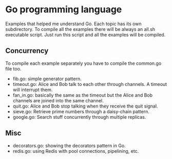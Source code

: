 # Go programming language

Examples that helped me understand Go. Each topic has its own subdirectory. To
compile all the examples there will be always an all.sh executable script. Just
run this script and all the examples will be compiled.

## Concurrency

To compile each example separately you have to compile the common.go file too.

* fib.go: simple generator pattern.
* timeout.go: Alice and Bob talk to each other through channels. A timeout will
  interrupt them.
* fan_in.go: basically the same as the timeout but the Alice and Bob channels
  are joined into the same channel.
* quit.go: Alice and Bob stop talking when they receive the quit signal.
* sieve.go: Retrieve prime numbers through a daisy-chain pattern.
* google.go: Search stuff concurrently through multiple replicas.

## Misc

* decorators.go: showing the decorators pattern in Go.
* redis.go: using Redis with pool connections, pipelining, etc.

